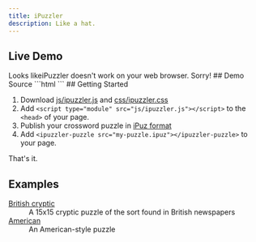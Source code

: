 ```yaml
---
title: iPuzzler
description: Like a hat.
---
```

<script type="module" src="js/ipuzzler.js"></script>
## Live Demo
<ipuzzler-puzzle src="puzzles/homepage.ipuz">
Looks likeiPuzzler doesn't work on your web browser. Sorry!
</ipuzzler-puzzle>
## Demo Source
```html
<html>
  <head>
    <title>iPuzzler Demo</title>
    <script type="module" src="js/ipuzzler.js"></script>
  </head>
  <body>
    <ipuzzler-puzzle src="my-puzzle.ipuz"></ipuzzler-puzzle>
  </body>
</html>
```
## Getting Started

1. Download [js/ipuzzler.js](js/ipuzzler.js) and [css/ipuzzler.css](css/ipuzzler.css)
1. Add `<script type="module" src="js/ipuzzler.js"></script>` to the `<head>` of your page.
1. Publish your crossword puzzle in [iPuz format](http://www.ipuz.org/)
1. Add `<ipuzzler-puzzle src="my-puzzle.ipuz"></ipuzzler-puzzle>` to your page.

That's it.

## Examples

<dl>
<dt><a href="puzzle.md?src=puzzles/15x15-cryptic-example">British cryptic</a></dt>
<dd>A 15x15 cryptic puzzle of the sort found in British newspapers</dd>
<dt><a href="puzzle.,d?src=puzzles/15x15-american-example">American</a></dt>
<dd>An American-style puzzle</dd>
</dl>
